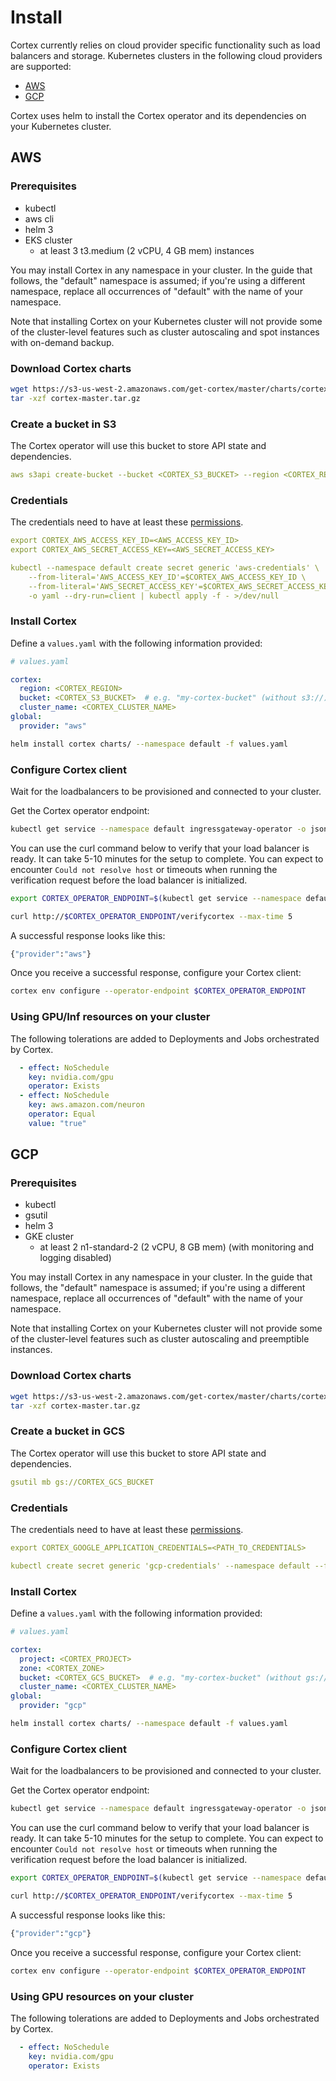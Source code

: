 # Install

Cortex currently relies on cloud provider specific functionality such as load balancers and storage. Kubernetes clusters in the following cloud providers are supported:

* [AWS](#aws)
* [GCP](#gcp)

Cortex uses helm to install the Cortex operator and its dependencies on your Kubernetes cluster.

## AWS

### Prerequisites

* kubectl
* aws cli
* helm 3
* EKS cluster
  * at least 3 t3.medium (2 vCPU, 4 GB mem) instances

You may install Cortex in any namespace in your cluster. In the guide that follows, the "default" namespace is assumed; if you're using a different namespace, replace all occurrences of "default" with the name of your namespace.

Note that installing Cortex on your Kubernetes cluster will not provide some of the cluster-level features such as cluster autoscaling and spot instances with on-demand backup.

### Download Cortex charts

<!-- CORTEX_VERSION_BRANCH_STABLE x3 -->
```bash
wget https://s3-us-west-2.amazonaws.com/get-cortex/master/charts/cortex-master.tar.gz
tar -xzf cortex-master.tar.gz
```

### Create a bucket in S3

The Cortex operator will use this bucket to store API state and dependencies.

```yaml
aws s3api create-bucket --bucket <CORTEX_S3_BUCKET> --region <CORTEX_REGION>
```

### Credentials

The credentials need to have at least these [permissions](../aws/security.md#operator).

```yaml
export CORTEX_AWS_ACCESS_KEY_ID=<AWS_ACCESS_KEY_ID>
export CORTEX_AWS_SECRET_ACCESS_KEY=<AWS_SECRET_ACCESS_KEY>

kubectl --namespace default create secret generic 'aws-credentials' \
    --from-literal='AWS_ACCESS_KEY_ID'=$CORTEX_AWS_ACCESS_KEY_ID \
    --from-literal='AWS_SECRET_ACCESS_KEY'=$CORTEX_AWS_SECRET_ACCESS_KEY \
    -o yaml --dry-run=client | kubectl apply -f - >/dev/null
```

### Install Cortex

Define a `values.yaml` with the following information provided:

```yaml
# values.yaml

cortex:
  region: <CORTEX_REGION>
  bucket: <CORTEX_S3_BUCKET>  # e.g. "my-cortex-bucket" (without s3://)
  cluster_name: <CORTEX_CLUSTER_NAME>
global:
  provider: "aws"
```

```bash
helm install cortex charts/ --namespace default -f values.yaml
```

### Configure Cortex client

Wait for the loadbalancers to be provisioned and connected to your cluster.

Get the Cortex operator endpoint:

```bash
kubectl get service --namespace default ingressgateway-operator -o jsonpath='{.status.loadBalancer.ingress[0].hostname}'
```

You can use the curl command below to verify that your load balancer is ready. It can take 5-10 minutes for the setup to complete. You can expect to encounter `Could not resolve host` or timeouts when running the verification request before the load balancer is initialized.

```bash
export CORTEX_OPERATOR_ENDPOINT=$(kubectl get service --namespace default ingressgateway-operator -o jsonpath='{.status.loadBalancer.ingress[0].hostname}')

curl http://$CORTEX_OPERATOR_ENDPOINT/verifycortex --max-time 5
```

A successful response looks like this:

```bash
{"provider":"aws"}
```

Once you receive a successful response, configure your Cortex client:

```bash
cortex env configure --operator-endpoint $CORTEX_OPERATOR_ENDPOINT
```

### Using GPU/Inf resources on your cluster

The following tolerations are added to Deployments and Jobs orchestrated by Cortex.

```yaml
  - effect: NoSchedule
    key: nvidia.com/gpu
    operator: Exists
  - effect: NoSchedule
    key: aws.amazon.com/neuron
    operator: Equal
    value: "true"
```

## GCP

### Prerequisites

* kubectl
* gsutil
* helm 3
* GKE cluster
  * at least 2 n1-standard-2 (2 vCPU, 8 GB mem) (with monitoring and logging disabled)

You may install Cortex in any namespace in your cluster. In the guide that follows, the "default" namespace is assumed; if you're using a different namespace, replace all occurrences of "default" with the name of your namespace.

Note that installing Cortex on your Kubernetes cluster will not provide some of the cluster-level features such as cluster autoscaling and preemptible instances.

### Download Cortex charts

<!-- CORTEX_VERSION_BRANCH_STABLE x3 -->
```bash
wget https://s3-us-west-2.amazonaws.com/get-cortex/master/charts/cortex-master.tar.gz
tar -xzf cortex-master.tar.gz
```

### Create a bucket in GCS

The Cortex operator will use this bucket to store API state and dependencies.

```yaml
gsutil mb gs://CORTEX_GCS_BUCKET
```

### Credentials

The credentials need to have at least these [permissions](../gcp/credentials.md).

```yaml
export CORTEX_GOOGLE_APPLICATION_CREDENTIALS=<PATH_TO_CREDENTIALS>

kubectl create secret generic 'gcp-credentials' --namespace default --from-file=key.json=$CORTEX_GOOGLE_APPLICATION_CREDENTIALS
```

### Install Cortex

Define a `values.yaml` with the following information provided:

```yaml
# values.yaml

cortex:
  project: <CORTEX_PROJECT>
  zone: <CORTEX_ZONE>
  bucket: <CORTEX_GCS_BUCKET>  # e.g. "my-cortex-bucket" (without gs://)
  cluster_name: <CORTEX_CLUSTER_NAME>
global:
  provider: "gcp"
```

```bash
helm install cortex charts/ --namespace default -f values.yaml
```

### Configure Cortex client

Wait for the loadbalancers to be provisioned and connected to your cluster.

Get the Cortex operator endpoint:

```bash
kubectl get service --namespace default ingressgateway-operator -o jsonpath='{.status.loadBalancer.ingress[0].ip}'
```

You can use the curl command below to verify that your load balancer is ready. It can take 5-10 minutes for the setup to complete. You can expect to encounter `Could not resolve host` or timeouts when running the verification request before the load balancer is initialized.

```bash
export CORTEX_OPERATOR_ENDPOINT=$(kubectl get service --namespace default ingressgateway-operator -o jsonpath='{.status.loadBalancer.ingress[0].ip}')

curl http://$CORTEX_OPERATOR_ENDPOINT/verifycortex --max-time 5
```

A successful response looks like this:

```bash
{"provider":"gcp"}
```

Once you receive a successful response, configure your Cortex client:

```bash
cortex env configure --operator-endpoint $CORTEX_OPERATOR_ENDPOINT
```

### Using GPU resources on your cluster

The following tolerations are added to Deployments and Jobs orchestrated by Cortex.

```yaml
  - effect: NoSchedule
    key: nvidia.com/gpu
    operator: Exists
```
